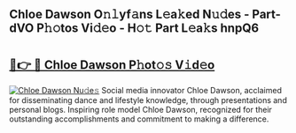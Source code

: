 ## Chloe Dawson O𝚗𝚕yf𝚊ns L𝚎a𝚔ed N𝚞𝚍es - Part-dVO P𝚑𝚘tos Vi𝚍𝚎o - H𝚘𝚝 Part L𝚎a𝚔s hnpQ6

# <h2><a href="http://kfdca0.oniu.top/?m=Chloe+Dawson">🔗👉 🔴 Chloe Dawson P𝚑ot𝚘𝚜 V𝚒d𝚎o</a></h2>

[![Chloe Dawson Nu𝚍e𝚜](https://i.imgur.com/0qMVB7G.gif)](http://kfdca0.oniu.top/?m=Chloe+Dawson)
Social media innovator Chloe Dawson, acclaimed for disseminating dance and lifestyle knowledge, through presentations and personal blogs. Inspiring role model Chloe Dawson, recognized for their outstanding accomplishments and commitment to making a difference.  
